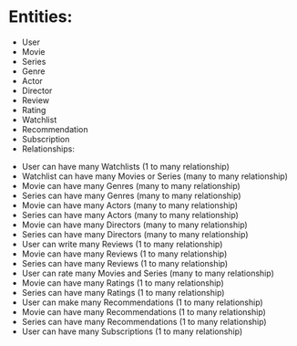 ﻿# Entities:

- User
- Movie
- Series
- Genre
- Actor
- Director
- Review
- Rating
- Watchlist
- Recommendation
- Subscription
- Relationships:

* User can have many Watchlists (1 to many relationship)
* Watchlist can have many Movies or Series (many to many relationship)
* Movie can have many Genres (many to many relationship)
* Series can have many Genres (many to many relationship)
* Movie can have many Actors (many to many relationship)
* Series can have many Actors (many to many relationship)
* Movie can have many Directors (many to many relationship)
* Series can have many Directors (many to many relationship)
* User can write many Reviews (1 to many relationship)
* Movie can have many Reviews (1 to many relationship)
* Series can have many Reviews (1 to many relationship)
* User can rate many Movies and Series (many to many relationship)
* Movie can have many Ratings (1 to many relationship)
* Series can have many Ratings (1 to many relationship)
* User can make many Recommendations (1 to many relationship)
* Movie can have many Recommendations (1 to many relationship)
* Series can have many Recommendations (1 to many relationship)
* User can have many Subscriptions (1 to many relationship)